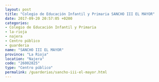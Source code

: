 ```yaml
---
layout: post
title: "Colegio de Educación Infantil y Primaria SANCHO III EL MAYOR"
date: 2017-09-20 20:57:05 +0200
categories:
- Colegio de Educación Infantil y Primaria
- la-rioja
- najera
- Centro público
- guarderia
name: "SANCHO III EL MAYOR"
province: "La Rioja"
location: "Najera"
code: "26002825"
type: "Centro público"
permalink: /guarderias/sancho-iii-el-mayor.html
---
```

